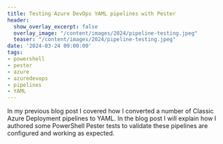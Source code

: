 ```yaml
---
title: Testing Azure DevOps YAML pipelines with Pester
header:
  show_overlay_excerpt: false
  overlay_image: "/content/images/2024/pipeline-testing.jpeg"
  teaser: "/content/images/2024/pipeline-testing.jpeg"
date: '2024-03-24 09:00:00'
tags:
- powershell
- pester
- azure
- azuredevops
- pipelines
- YAML
---
```


In my previous blog post I covered how I converted a number of Classic Azure Deployment pipelines to YAML. In the blog post I will explain how I authored some PowerShell Pester tests to validate these pipelines are configured and working as expected.